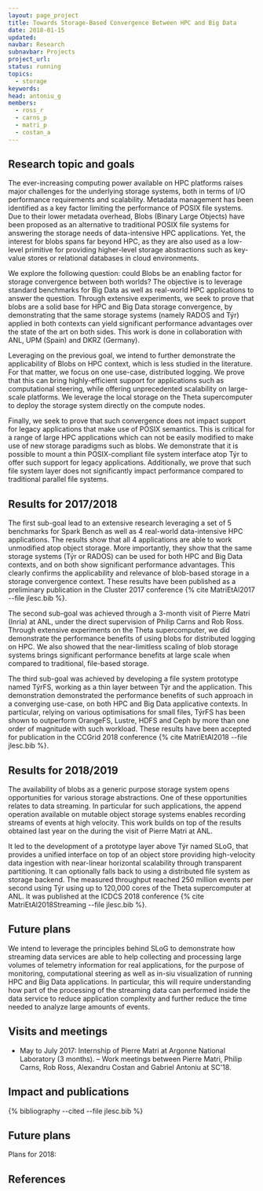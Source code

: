 ```yaml
---
layout: page_project
title: Towards Storage-Based Convergence Between HPC and Big Data
date: 2018-01-15
updated:
navbar: Research
subnavbar: Projects
project_url:
status: running
topics:
  - storage
keywords:
head: antoniu_g
members:
  - ross_r
  - carns_p
  - matri_p
  - costan_a
---
```


## Research topic and goals

The ever-increasing computing power available on HPC platforms raises major challenges for the underlying storage systems, both in terms of I/O performance requirements and scalability. Metadata management has been identified as a key factor limiting the performance of POSIX file systems. Due to their lower metadata overhead, Blobs (Binary Large Objects) have been proposed as an alternative to traditional POSIX file systems for answering the storage needs of data-intensive HPC applications. Yet, the interest for blobs spans far beyond HPC, as they are also used as a low-level primitive for providing higher-level storage abstractions such as key-value stores or relational databases in cloud environments.

We explore the following question: could Blobs be an enabling factor for storage convergence between both worlds? The objective is to leverage standard benchmarks for Big Data as well as real-world HPC applications to answer the question. Through extensive experiments, we seek to prove that blobs are a solid base for HPC and Big Data storage convergence, by demonstrating that the same storage systems (namely RADOS and Týr) applied in both contexts can yield significant performance advantages over the state of the art on both sides. This work is done in collaboration with ANL, UPM (Spain) and DKRZ (Germany).

Leveraging on the previous goal, we intend to further demonstrate the applicability of Blobs on HPC context, which is less studied in the literature. For that matter, we focus on one use-case, distributed logging. We prove that this can bring highly-efficient support for applications such as computational steering, while offering unprecedented scalability on large-scale platforms. We leverage the local storage on the Theta supercomputer to deploy the storage system directly on the compute nodes.

Finally, we seek to prove that such convergence does not impact support for legacy applications that make use of POSIX semantics. This is critical for a range of large HPC applications which can not be easily modified to make use of new storage paradigms such as blobs. We demonstrate that it is possible to mount a thin POSIX-compliant file system interface atop Týr to offer such support for legacy applications. Additionally, we prove that such file system layer does not significantly impact performance compared to traditional parallel file systems.

## Results for 2017/2018

The first sub-goal lead to an extensive research leveraging a set of 5 benchmarks for Spark Bench as well as 4 real-world data-intensive HPC applications. The results show that all 4 applications are able to work unmodified atop object storage. More importantly, they show that the same storage systems (Týr or RADOS) can be used for both HPC and Big Data contexts, and on both show significant performance advantages. This clearly confirms the applicability and relevance of blob-based storage in a storage convergence context. These results have been published as a preliminary publication in the Cluster 2017 conference {% cite MatriEtAl2017 --file jlesc.bib %}.

The second sub-goal was achieved through a 3-month visit of Pierre Matri (Inria) at ANL, under the direct supervision of Philip Carns and Rob Ross. Through extensive experiments on the Theta supercomputer, we did demonstrate the performance benefits of using blobs for distributed logging on HPC. We also showed that the near-limitless scaling of blob storage systems brings significant performance benefits at large scale when compared to traditional, file-based storage.

The third sub-goal was achieved by developing a file system prototype named TýrFS, working as a thin layer between Týr and the application. This demonstration demonstrated the performance benefits of such approach in a converging use-case, on both HPC and Big Data applicative contexts. In particular, relying on various optimisations for small files, TýrFS has been shown to outperform OrangeFS, Lustre, HDFS and Ceph by more than one order of magnitude with such workload. These results have been accepted for publication in the CCGrid 2018 conference {% cite MatriEtAl2018 --file jlesc.bib %}.

## Results for 2018/2019

The availability of blobs as a generic purpose storage system opens opportunities for various storage abstractions. One of these opportunities relates to data streaming. In particular for such applications, the append operation available on mutable object storage systems enables recording streams of events at high velocity. This work builds on top of the results obtained last year on the during the visit of Pierre Matri at ANL.

It led to the development of a prototype layer above Týr named SLoG, that provides a unified interface on top of an object store providing high-velocity data ingestion with near-linear horizontal scalability through transparent partitioning. It can optionally falls back to using a distributed file system as storage backend. The measured throughput reached 250 million events per second using Týr using up to 120,000 cores of the Theta supercomputer at ANL. It was published at the ICDCS 2018 conference {% cite MatriEtAl2018Streaming --file jlesc.bib %}.

## Future plans

We intend to leverage the principles behind SLoG to demonstrate how streaming data services are able to help collecting and processing large volumes of telemetry information for real applications, for the purpose of monitoring, computational steering as well as in-siu visualization of running HPC and Big Data applications. In particular, this will require understanding how part of the processing of the streaming data can performed inside the data service to reduce application complexity and further reduce the time needed to analyze large amounts of events.

## Visits and meetings

- May to July 2017: Internship of Pierre Matri at Argonne National Laboratory (3 months).
– Work meetings between Pierre Matri, Philip Carns, Rob Ross, Alexandru Costan and Gabriel Antoniu at SC'18.

## Impact and publications

{% bibliography --cited --file jlesc.bib %}

## Future plans

Plans for 2018: 

## References
